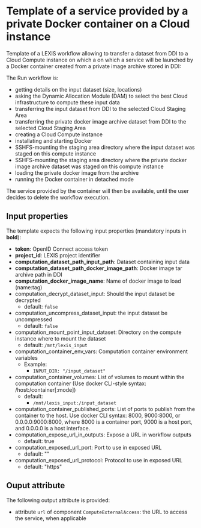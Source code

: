 # Template of a service provided by a private Docker container on a Cloud instance

Template of a LEXIS workflow allowing to transfer a dataset from DDI to a Cloud
Compute instance on which a on which a service will be launched by a Docker container created from a private image archive stored in DDI:

The Run workflow is:
* getting details on the input dataset (size, locations)
* asking the Dynamic Allocation Module (DAM) to select the best Cloud infrastructure to compute these input data
* transferring the input dataset from DDI to the selected Cloud Staging Area
* transferring the private docker image archive dataset from DDI to the selected Cloud Staging Area
* creating a Cloud Compute instance
* installating and starting Docker
* SSHFS-mounting the staging area directory where the input dataset was staged on this compute instance
* SSHFS-mounting the staging area directory where the private docker image archive dataset was staged on this compute instance
* loading the private docker image from the archive
* running the Docker container in detached mode

The service provided by the container will then be available, until the user decides to delete the workflow execution.

## Input properties

The template expects the following input properties (mandatory inputs in **bold**):
*  **token**: OpenID Connect access token
* **project_id**: LEXIS project identifier
* **computation_dataset_path_input_path**: Dataset containing input data
* **computation_dataset_path_docker_image_path**: Docker image tar archive path in DDI
* **computation_docker_image_name**: Name of docker image to load (name:tag)
* computation_decrypt_dataset_input: Should the input dataset be decrypted
  * default: `false`
* computation_uncompress_dataset_input: the input dataset be uncompressed
  * default: `false`
* computation_mount_point_input_dataset: Directory on the compute instance where to mount the dataset
  * default: `/mnt/lexis_input`
* computation_container_env_vars: Computation container environment variables
  * Example:
    * `INPUT_DIR: "/input_dataset"`
* computation_container_volumes: List of volumes to mount within the computation container (Use docker CLI-style syntax: /host:/container[:mode])
  * default:
    * `/mnt/lexis_input:/input_dataset`
* computation_container_published_ports: List of ports to publish from the container to the host. Use docker CLI syntax: 8000, 9000:8000, or 0.0.0.0:9000:8000, where 8000 is a container port, 9000 is a host port, and 0.0.0.0 is a host interface.
* computation_expose_url_in_outputs: Expose a URL in workflow outputs
  * default: true
* computation_exposed_url_port: Port to use in exposed URL
  * default: ""
* computation_exposed_url_protocol: Protocol to use in exposed URL
  * default: "https"

## Ouput attribute

The following output attribute is provided:
* attribute `url` of component `ComputeExternalAccess`: the URL to access the service, when applicable
